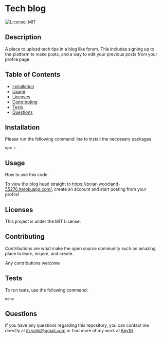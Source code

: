 # Tech blog

![License: MIT](https://img.shields.io/badge/License-MIT-yellow.svg)
## Description
A place to upload tech tips in a blog like forum. This includes signing up to the platform to make posts, and a way to edit your previous posts from your profile page.
## Table of Contents

* [Installation](#installation)
* [Usage](#usage)
* [Licenses](#licenses)
* [Contributing](#contributing)
* [Tests](#tests)
* [Questions](#questions)

## Installation 
Please run the following command line to install the neccesary packages
```
npm i
```


## Usage
How to use this code

To view the blog head straight to https://polar-woodland-55276.herokuapp.com/, create an account and start posting from your profile!
## Licenses
This project is under the MIT License.

## Contributing
Contributions are what make the open source community such an amazing place to learn, inspire, and create. 

Any contributions welcome
## Tests 
To run tests, use the following command:
```
none
```

## Questions

If you have any questions regarding this repository, you can contact me directly at jh.yield@gmail.com or find more of my work at [Key16](https://github.com/Key16)